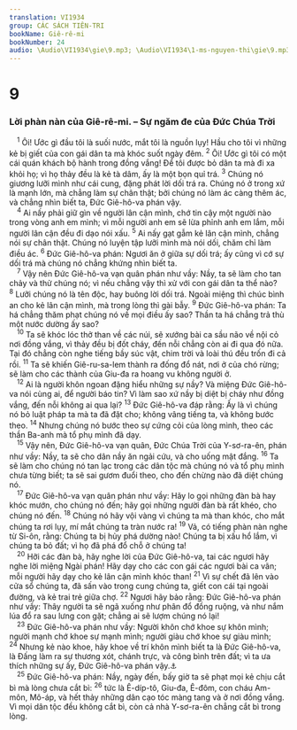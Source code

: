 ```yaml
---
translation: VI1934
group: CÁC SÁCH TIÊN-TRI
bookName: Giê-rê-mi 
bookNumber: 24
audio: \Audio\VI1934\gie\9.mp3; \Audio\VI1934\1-ms-nguyen-thi\gie\9.mp3
---
```


<div class="title"><h1>9</h1><h3>Lời phàn nàn của Giê-rê-mi. – Sự ngăm đe của Đức Chúa Trời</h3></div>
<span class="verse gie_9_1"> <sup>1</sup> Ôi! Ước gì đầu tôi là suối nước, mắt tôi là nguồn lụy! Hầu cho tôi vì những kẻ bị giết của con gái dân ta mà khóc suốt ngày đêm. </span>
<span class="verse gie_9_2"><sup>2</sup> Ôi! Ước gì tôi có một cái quán khách bộ hành trong đồng vắng! Để tôi được bỏ dân ta mà đi xa khỏi họ; vì họ thảy đều là kẻ tà dâm, ấy là một bọn quỉ trá. </span>
<span class="verse gie_9_3"><sup>3</sup> Chúng nó giương lưỡi mình như cái cung, đặng phát lời dối trá ra. Chúng nó ở trong xứ là mạnh lớn, mà chẳng làm sự chân thật; bởi chúng nó làm ác càng thêm ác, và chẳng nhìn biết ta, Đức Giê-hô-va phán vậy. <br/></span>
<span class="verse gie_9_4"> <sup>4</sup> Ai nấy phải giữ gìn về người lân cận mình, chớ tin cậy một người nào trong vòng anh em mình; vì mỗi người anh em sẽ lừa phỉnh anh em lắm, mỗi người lân cận đều đi dạo nói xấu. </span>
<span class="verse gie_9_5"><sup>5</sup> Ai nấy gạt gẫm kẻ lân cận mình, chẳng nói sự chân thật. Chúng nó luyện tập lưỡi mình mà nói dối, chăm chỉ làm điều ác. </span>
<span class="verse gie_9_6"><sup>6</sup> Đức Giê-hô-va phán: Ngươi ăn ở giữa sự dối trá; ấy cũng vì cớ sự dối trá mà chúng nó chẳng khứng nhìn biết ta. <br/></span>
<span class="verse gie_9_7"> <sup>7</sup> Vậy nên Đức Giê-hô-va vạn quân phán như vầy: Nầy, ta sẽ làm cho tan chảy và thử chúng nó; vì nếu chẳng vậy thì xử với con gái dân ta thể nào? </span>
<span class="verse gie_9_8"><sup>8</sup> Lưỡi chúng nó là tên độc, hay buông lời dối trá. Ngoài miệng thì chúc bình an cho kẻ lân cận mình, mà trong lòng thì gài bẫy. </span>
<span class="verse gie_9_9"><sup>9</sup> Đức Giê-hô-va phán: Ta há chẳng thăm phạt chúng nó về mọi điều ấy sao? Thần ta há chẳng trả thù một nước dường ấy sao? <br/></span>
<span class="verse gie_9_10"> <sup>10</sup> Ta sẽ khóc lóc thở than về các núi, sẽ xướng bài ca sầu não về nội cỏ nơi đồng vắng, vì thảy đều bị đốt cháy, đến nỗi chẳng còn ai đi qua đó nữa. Tại đó chẳng còn nghe tiếng bầy súc vật, chim trời và loài thú đều trốn đi cả rồi. </span>
<span class="verse gie_9_11"><sup>11</sup> Ta sẽ khiến Giê-ru-sa-lem thành ra đống đổ nát, nơi ở của chó rừng; sẽ làm cho các thành của Giu-đa ra hoang vu không người ở. <br/></span>
<span class="verse gie_9_12"> <sup>12</sup> Ai là người khôn ngoan đặng hiểu những sự nầy? Và miệng Đức Giê-hô-va nói cùng ai, để người báo tin? Vì làm sao xứ nầy bị diệt bị cháy như đồng vắng, đến nỗi không ai qua lại? </span>
<span class="verse gie_9_13"><sup>13</sup> Đức Giê-hô-va đáp rằng: Ấy là vì chúng nó bỏ luật pháp ta mà ta đã đặt cho; không vâng tiếng ta, và không bước theo. </span>
<span class="verse gie_9_14"><sup>14</sup> Nhưng chúng nó bước theo sự cứng cỏi của lòng mình, theo các thần Ba-anh mà tổ phụ mình đã dạy. <br/></span>
<span class="verse gie_9_15"> <sup>15</sup> Vậy nên, Đức Giê-hô-va vạn quân, Đức Chúa Trời của Y-sơ-ra-ên, phán như vầy: Nầy, ta sẽ cho dân nầy ăn ngải cứu, và cho uống mật đắng. </span>
<span class="verse gie_9_16"><sup>16</sup> Ta sẽ làm cho chúng nó tan lạc trong các dân tộc mà chúng nó và tổ phụ mình chưa từng biết; ta sẽ sai gươm đuổi theo, cho đến chừng nào đã diệt chúng nó. <br/></span>
<span class="verse gie_9_17"> <sup>17</sup> Đức Giê-hô-va vạn quân phán như vầy: Hãy lo gọi những đàn bà hay khóc mướn, cho chúng nó đến; hãy gọi những người đàn bà rất khéo, cho chúng nó đến. </span>
<span class="verse gie_9_18"><sup>18</sup> Chúng nó hãy vội vàng vì chúng ta mà than khóc, cho mắt chúng ta rơi lụy, mí mắt chúng ta tràn nước ra! </span>
<span class="verse gie_9_19"><sup>19</sup> Vả, có tiếng phàn nàn nghe từ Si-ôn, rằng: Chúng ta bị hủy phá dường nào! Chúng ta bị xấu hổ lắm, vì chúng ta bỏ đất; vì họ đã phá đổ chỗ ở chúng ta! <br/></span>
<span class="verse gie_9_20"> <sup>20</sup> Hỡi các đàn bà, hãy nghe lời của Đức Giê-hô-va, tai các ngươi hãy nghe lời miệng Ngài phán! Hãy dạy cho các con gái các ngươi bài ca vãn; mỗi người hãy dạy cho kẻ lân cận mình khóc than! </span>
<span class="verse gie_9_21"><sup>21</sup> Vì sự chết đã lên vào cửa sổ chúng ta, đã sấn vào trong cung chúng ta, giết con cái tại ngoài đường, và kẻ trai trẻ giữa chợ. </span>
<span class="verse gie_9_22"><sup>22</sup> Ngươi hãy bảo rằng: Đức Giê-hô-va phán như vầy: Thây người ta sẽ ngã xuống như phân đổ đồng ruộng, và như nắm lúa đổ ra sau lưng con gặt; chẳng ai sẽ lượm chúng nó lại! <br/></span>
<span class="verse gie_9_23"> <sup>23</sup> Đức Giê-hô-va phán như vầy: Người khôn chớ khoe sự khôn mình; người mạnh chớ khoe sự mạnh mình; người giàu chớ khoe sự giàu mình; </span>
<span class="verse gie_9_24"><sup>24</sup> Nhưng kẻ nào khoe, hãy khoe về trí khôn mình biết ta là Đức Giê-hô-va, là Đấng làm ra sự thương xót, chánh trực, và công bình trên đất; vì ta ưa thích những sự ấy, Đức Giê-hô-va phán vậy.<a data-toggle="tooltip" data-placement="bottom" title="1Co 1:31; 2Co 10:17">⚓</a><br/></span>
<span class="verse gie_9_25"> <sup>25</sup> Đức Giê-hô-va phán: Nầy, ngày đến, bấy giờ ta sẽ phạt mọi kẻ chịu cắt bì mà lòng chưa cắt bì: </span>
<span class="verse gie_9_26"><sup>26</sup> tức là Ê-díp-tô, Giu-đa, Ê-đôm, con cháu Am-môn, Mô-áp, và hết thảy những dân cạo tóc màng tang và ở nơi đồng vắng. Vì mọi dân tộc đều không cắt bì, còn cả nhà Y-sơ-ra-ên chẳng cắt bì trong lòng. <br/></span>
